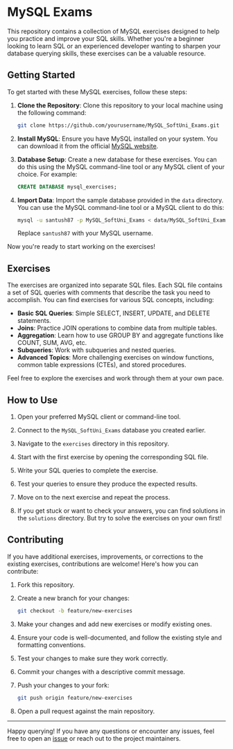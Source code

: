 # MySQL Exams

This repository contains a collection of MySQL exercises designed to help you practice and improve your SQL skills. Whether you're a beginner looking to learn SQL or an experienced developer wanting to sharpen your database querying skills, these exercises can be a valuable resource.

## Getting Started

To get started with these MySQL exercises, follow these steps:

1. **Clone the Repository**: Clone this repository to your local machine using the following command:

   ```bash
   git clone https://github.com/yourusername/MySQL_SoftUni_Exams.git
   ```

2. **Install MySQL**: Ensure you have MySQL installed on your system. You can download it from the official [MySQL website](https://dev.mysql.com/downloads/).

3. **Database Setup**: Create a new database for these exercises. You can do this using the MySQL command-line tool or any MySQL client of your choice. For example:

   ```sql
   CREATE DATABASE mysql_exercises;
   ```

4. **Import Data**: Import the sample database provided in the `data` directory. You can use the MySQL command-line tool or a MySQL client to do this:

   ```bash
   mysql -u santush87 -p MySQL_SoftUni_Exams < data/MySQL_SoftUni_Exams.sql
   ```

   Replace `santush87` with your MySQL username.

Now you're ready to start working on the exercises!

## Exercises

The exercises are organized into separate SQL files. Each SQL file contains a set of SQL queries with comments that describe the task you need to accomplish. You can find exercises for various SQL concepts, including:

- **Basic SQL Queries**: Simple SELECT, INSERT, UPDATE, and DELETE statements.
- **Joins**: Practice JOIN operations to combine data from multiple tables.
- **Aggregation**: Learn how to use GROUP BY and aggregate functions like COUNT, SUM, AVG, etc.
- **Subqueries**: Work with subqueries and nested queries.
- **Advanced Topics**: More challenging exercises on window functions, common table expressions (CTEs), and stored procedures.

Feel free to explore the exercises and work through them at your own pace.

## How to Use

1. Open your preferred MySQL client or command-line tool.

2. Connect to the `MySQL_SoftUni_Exams` database you created earlier.

3. Navigate to the `exercises` directory in this repository.

4. Start with the first exercise by opening the corresponding SQL file.

5. Write your SQL queries to complete the exercise.

6. Test your queries to ensure they produce the expected results.

7. Move on to the next exercise and repeat the process.

8. If you get stuck or want to check your answers, you can find solutions in the `solutions` directory. But try to solve the exercises on your own first!

## Contributing

If you have additional exercises, improvements, or corrections to the existing exercises, contributions are welcome! Here's how you can contribute:

1. Fork this repository.

2. Create a new branch for your changes:

   ```bash
   git checkout -b feature/new-exercises
   ```

3. Make your changes and add new exercises or modify existing ones.

4. Ensure your code is well-documented, and follow the existing style and formatting conventions.

5. Test your changes to make sure they work correctly.

6. Commit your changes with a descriptive commit message.

7. Push your changes to your fork:

   ```bash
   git push origin feature/new-exercises
   ```

8. Open a pull request against the main repository.


---

Happy querying! If you have any questions or encounter any issues, feel free to open an [issue](https://github.com/santush87/MySQL_SoftUni_Exams/issues) or reach out to the project maintainers.

